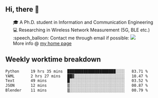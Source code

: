 <h2 > Hi, there 👋 </h3>

<div >
 <ul>
 🎓 A Ph.D. student in Information and Communication Engineering <br>
 💻 Researching in Wireless Network Measurement (5G, BLE etc.)<br>
 :speech_balloon: Contact me through email if possible: <a href="mailto:ethanjia@sjtu.edu.cn"><img src="https://img.shields.io/badge/-ethanjia@sjtu.edu.cn-c14438?style=plastic&logo=Gmail&logoColor=white&link=mailto:mailto:ethanjia@sjtu.edu.cn"></a> <br>
  More info @ <a href="https://haifengjia.github.io">my home page</a>
 </ul>
</div>

<h2 >
Weekly worktime breakdown
</h1>


<!--START_SECTION:waka-->

```txt
Python     19 hrs 35 mins  █████████████████████░░░░   83.71 %
YAML       2 hrs 27 mins   ██▓░░░░░░░░░░░░░░░░░░░░░░   10.47 %
Text       49 mins         █░░░░░░░░░░░░░░░░░░░░░░░░   03.52 %
JSON       12 mins         ▒░░░░░░░░░░░░░░░░░░░░░░░░   00.87 %
Blender    11 mins         ▒░░░░░░░░░░░░░░░░░░░░░░░░   00.79 %
```

<!--END_SECTION:waka-->


